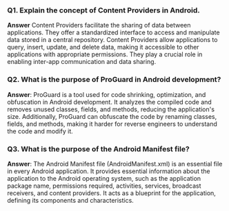 ### Q1. Explain the concept of Content Providers in Android.

**Answer**
Content Providers facilitate the sharing of data between applications. They offer a standardized interface to access and manipulate data stored in a central repository. Content Providers allow applications to query, insert, update, and delete data, making it accessible to other applications with appropriate permissions. They play a crucial role in enabling inter-app communication and data sharing.

### Q2. What is the purpose of ProGuard in Android development?

**Answer**: ProGuard is a tool used for code shrinking, optimization, and obfuscation in Android development. It analyzes the compiled code and removes unused classes, fields, and methods, reducing the application's size. Additionally, ProGuard can obfuscate the code by renaming classes, fields, and methods, making it harder for reverse engineers to understand the code and modify it.

### Q3. What is the purpose of the Android Manifest file?

**Answer**: The Android Manifest file (AndroidManifest.xml) is an essential file in every Android application. It provides essential information about the application to the Android operating system, such as the application package name, permissions required, activities, services, broadcast receivers, and content providers. It acts as a blueprint for the application, defining its components and characteristics.